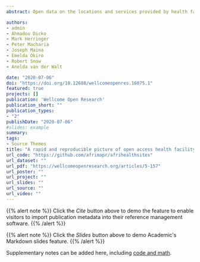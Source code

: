 ```yaml
---
abstract: Open data on the locations and services provided by health facilities in some countries have allowed the development of software tools contributing to COVID-19 response. The UN and WHO encourage countries to make health facility location data open, to encourage use and improvement. We provide a summary of open access health facility location data in Africa using re-useable code. We aim to support data analysts developing software tools to address COVID-19 response in individual countries. In Africa there are currently three main sources of such data; 1) direct from national ministries of health, 2) a database for sub-Saharan Africa collated and published by a team from KEMRI-Wellcome Trust Research Programme and now hosted by WHO, and 3) The Global Healthsites Mapping Project in collaboration with OpenStreetMap.                  We searched for and documented official national facility location data that were openly available. We developed re-useable open-source R code to summarise and visualise facility location data by country from the three sources. This re-useable code is used to provide a web user interface allowing data exploration through maps and plots of facility type.            Out of 53 African countries, seven provide an official open facility list that can be downloaded and analysed reproducibly. Considering all three sources, there are over 185,000 health facility locations available for Africa. However, there are differences and overlaps between sources and a lack of data on capacities and service provision.                           We suggest that these summaries and tools will encourage greater use of existing health facility location data, incentivise further improvements in the provision of those data by national suppliers, and encourage collaboration within wider data communities. The tools are a part of the afrimapr project, actively developing R building blocks to facilitate the use of health data in Africa.

authors:
- admin
- Ahmadou Dicko
- Mark Herringer
- Peter Macharia
- Joseph Maina
- Emelda Okiro
- Robert Snow
- Anelda van der Walt

date: "2020-07-06"
doi: "https://doi.org/10.12688/wellcomeopenres.16075.1"
featured: true
projects: []
publication: 'Wellcome Open Research'
publication_short: ""
publication_types:
- "2"
publishDate: "2020-07-06"
#slides: example
summary:
tags:
- Source Themes
title: "A rapid and reproducible picture of open access health facility data in Africa to support the COVID-19 response"
url_code: "https://github.com/afrimapr/afrihealthsites"
url_dataset: ""
url_pdf: "https://wellcomeopenresearch.org/articles/5-157"
url_poster: ""
url_project: ""
url_slides: ""
url_source: ""
url_video: ""
---
```




{{% alert note %}}
Click the *Cite* button above to demo the feature to enable visitors to import publication metadata into their reference management software.
{{% /alert %}}

{{% alert note %}}
Click the *Slides* button above to demo Academic's Markdown slides feature.
{{% /alert %}}

Supplementary notes can be added here, including [code and math](https://sourcethemes.com/academic/docs/writing-markdown-latex/).
